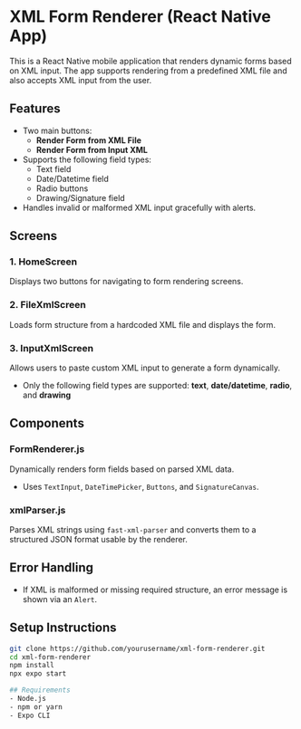 # XML Form Renderer (React Native App)

This is a React Native mobile application that renders dynamic forms based on XML input. The app supports rendering from a predefined XML file and also accepts XML input from the user.

## Features

- Two main buttons:
  - **Render Form from XML File**
  - **Render Form from Input XML**
- Supports the following field types:
  - Text field
  - Date/Datetime field
  - Radio buttons
  - Drawing/Signature field
- Handles invalid or malformed XML input gracefully with alerts.

## Screens

### 1. HomeScreen
Displays two buttons for navigating to form rendering screens.

### 2. FileXmlScreen
Loads form structure from a hardcoded XML file and displays the form.

### 3. InputXmlScreen
Allows users to paste custom XML input to generate a form dynamically.
- Only the following field types are supported: **text**, **date/datetime**, **radio**, and **drawing**

## Components

### FormRenderer.js
Dynamically renders form fields based on parsed XML data.
- Uses `TextInput`, `DateTimePicker`, `Buttons`, and `SignatureCanvas`.

### xmlParser.js
Parses XML strings using `fast-xml-parser` and converts them to a structured JSON format usable by the renderer.

## Error Handling
- If XML is malformed or missing required structure, an error message is shown via an `Alert`.

## Setup Instructions

```bash
git clone https://github.com/yourusername/xml-form-renderer.git
cd xml-form-renderer
npm install
npx expo start

## Requirements
- Node.js
- npm or yarn
- Expo CLI
